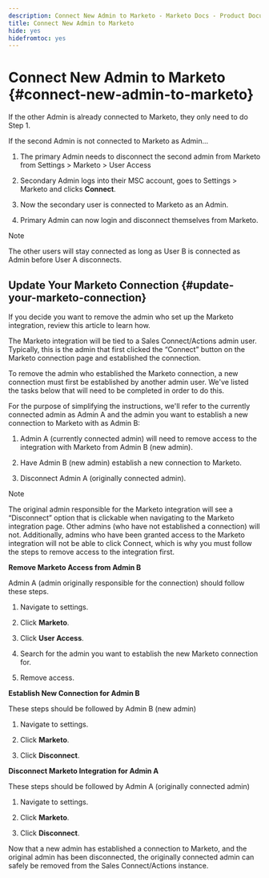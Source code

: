 ```yaml
---
description: Connect New Admin to Marketo - Marketo Docs - Product Documentation
title: Connect New Admin to Marketo
hide: yes
hidefromtoc: yes
---
```

# Connect New Admin to Marketo {#connect-new-admin-to-marketo}

If the other Admin is already connected to Marketo, they only need to do Step 1.

If the second Admin is not connected to Marketo as Admin...

1. The primary Admin needs to disconnect the second admin from Marketo from Settings > Marketo > User Access

1. Secondary Admin logs into their MSC account, goes to Settings > Marketo and clicks **Connect**.

1. Now the secondary user is connected to Marketo as an Admin.

1. Primary Admin can now login and disconnect themselves from Marketo.

>[!NOTE]
>
>The other users will stay connected as long as User B is connected as Admin before User A disconnects.

## Update Your Marketo Connection {#update-your-marketo-connection}

If you decide you want to remove the admin who set up the Marketo integration, review this article to learn how.

The Marketo integration will be tied to a Sales Connect/Actions admin user. Typically, this is the admin that first clicked the “Connect” button on the Marketo connection page and established the connection.

To remove the admin who established the Marketo connection, a new connection must first be established by another admin user. We've listed the tasks below that will need to be completed in order to do this.

For the purpose of simplifying the instructions, we'll refer to the currently connected admin as Admin A and the admin you want to establish a new connection to Marketo with as Admin B:

1. Admin A (currently connected admin) will need to remove access to the integration with Marketo from Admin B (new admin).

1. Have Admin B (new admin) establish a new connection to Marketo.

1. Disconnect Admin A (originally connected admin).

>[!NOTE]
>
>The original admin responsible for the Marketo integration will see a “Disconnect” option that is clickable when navigating to the Marketo integration page. Other admins (who have not established a connection) will not. Additionally, admins who have been granted access to the Marketo integration will not be able to click Connect, which is why you must follow the steps to remove access to the integration first.

**Remove Marketo Access from Admin B**

Admin A (admin originally responsible for the connection) should follow these steps.

1. Navigate to settings.

1. Click **Marketo**.

1. Click **User Access**.

1. Search for the admin you want to establish the new Marketo connection for.

1. Remove access.

**Establish New Connection for Admin B**

These steps should be followed by Admin B (new admin)

1. Navigate to settings.

1. Click **Marketo**.

1. Click **Disconnect**.

**Disconnect Marketo Integration for Admin A**

These steps should be followed by Admin A (originally connected admin)

1. Navigate to settings.

1. Click **Marketo**.

1. Click **Disconnect**.

Now that a new admin has established a connection to Marketo, and the original admin has been disconnected, the originally connected admin can safely be removed from the Sales Connect/Actions instance.
